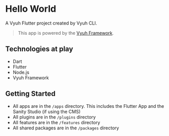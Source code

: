 # Hello World

A Vyuh Flutter project created by Vyuh CLI.

> This app is powered by the [Vyuh Framework](https://vyuh.tech).

## Technologies at play

- Dart
- Flutter
- Node.js
- Vyuh Framework

## Getting Started

- All apps are in the `/apps` directory. This includes the Flutter App and the
  Sanity Studio (if using the CMS)
- All plugins are in the `/plugins` directory
- All features are in the `/features` directory
- All shared packages are in the `/packages` directory
